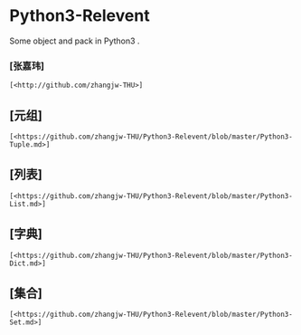 # Python3-Relevent
Some object and pack in Python3 .
### [张嘉玮]
    [<http://github.com/zhangjw-THU>]
## [元组]
    [<https://github.com/zhangjw-THU/Python3-Relevent/blob/master/Python3-Tuple.md>]
## [列表]
    [<https://github.com/zhangjw-THU/Python3-Relevent/blob/master/Python3-List.md>]
## [字典]
    [<https://github.com/zhangjw-THU/Python3-Relevent/blob/master/Python3-Dict.md>]
## [集合]
    [<https://github.com/zhangjw-THU/Python3-Relevent/blob/master/Python3-Set.md>]

